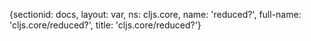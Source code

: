 {sectionid: docs, layout: var, ns: cljs.core, name: 'reduced?', full-name: 'cljs.core/reduced?',
  title: 'cljs.core/reduced?'}

